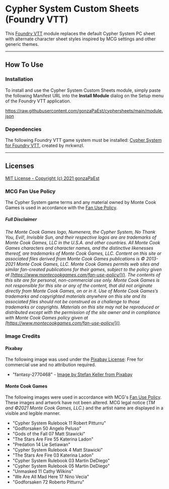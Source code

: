 # Cypher System Custom Sheets (Foundry VTT)

This [Foundry VTT](https://foundryvtt.com/) module replaces the default Cypher System PC sheet with alternate character sheet styles inspired by MCG settings and other generic themes.

---

## How To Use

### Installation

To install and use the Cypher System Custom Sheets module, simply paste the following Manifest URL into the **Install Module** dialog on the Setup menu of the Foundry VTT application.

https://raw.githubusercontent.com/gonzaPaEst/cyphersheets/main/module.json

### Dependencies

The following Foundry VTT game system must be installed: [Cypher System for Foundry VTT](https://github.com/mrkwnzl/cyphersystem-foundryvtt), created by mrkwnzl.

---

## Licenses

[MIT License - Copyright (c) 2021 gonzaPaEst](https://raw.githubusercontent.com/gonzaPaEst/cyphersheets/main/LICENSE)

### MCG Fan Use Policy

The Cypher System game terms and any material owned by Monte Cook Games is used in accordance with the [Fan Use Policy](https://www.montecookgames.com/fan-support/fan-use-policy/).

##### Full Disclaimer

_The Monte Cook Games logo, Numenera, the Cypher System, No Thank You, Evil!, Invisible Sun, and their respective logos are are trademarks of Monte Cook Games, LLC in the U.S.A. and other countries. All Monte Cook Games characters and character names, and the distinctive likenesses thereof, are trademarks of Monte Cook Games, LLC. Content on this site or associated files derived from Monte Cook Games publications is © 2013-2021 Monte Cook Games, LLC. Monte Cook Games permits web sites and similar fan-created publications for their games, subject to the policy given at [https://www.montecookgames.com/fan-use-policy/](). The contents of this site are for personal, non-commercial use only. Monte Cook Games is not responsible for this site or any of the content, that did not originate directly from Monte Cook Games, on or in it. Use of Monte Cook Games’s trademarks and copyrighted materials anywhere on this site and its associated files should not be construed as a challenge to those trademarks or copyrights. Materials on this site may not be reproduced or distributed except with the permission of the site owner and in compliance with Monte Cook Games policy given at [https://www.montecookgames.com/fan-use-policy/]()._

### Image Credits

#### Pixabay

The following image was used under the [Pixabay License](https://pixabay.com/service/license/): Free for commercial use and no attribution required.

- "fantasy-2770468" - [Image by Stefan Keller from Pixabay](https://pixabay.com/photos/fantasy-planet-archer-woman-moon-2770468/)

#### Monte Cook Games

The following images were used in accordance with MCG's [Fan Use Policy](https://www.montecookgames.com/fan-support/fan-use-policy/). These images and artwork have not been altered. MCG legal notice (_TM and ©2021 Monte Cook Games, LLC._) and the artist name are displayed in a visible and legible manner.

- "Cypher System Rulebook 11 Robert Pitturru"
- "Godforsaken 50 Angelo Peluso"
- "Gods of the Fall 07 Matt Stawicki"
- "The Stars Are Fire 55 Katerina Ladon"
- "Predation 14 Lie Setiawan"
- "Cypher System Rulebook 4 Matt Stawicki"
- "The Stars Are Fire 03 Katerina Ladon"
- "Cypher System Rulebook 03 Martin DeDiego"
- "Cypher System Rulebook 05 Martin DeDiego"
- "Unmasked 11 Cathy Wilkins"
- "We Are All Mad Here 17 Nino Vecia"
- "Godforsaken 72 Roberto Pitturru"
